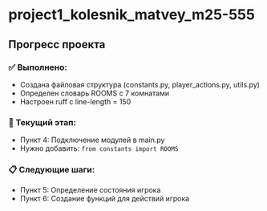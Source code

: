 # project1_kolesnik_matvey_m25-555
## Прогресс проекта

### ✅ Выполнено:
- Создана файловая структура (constants.py, player_actions.py, utils.py)
- Определен словарь ROOMS с 7 комнатами
- Настроен ruff с line-length = 150

### 🔄 Текущий этап:
- Пункт 4: Подключение модулей в main.py
- Нужно добавить: `from constants import ROOMS`

### 📋 Следующие шаги:
- Пункт 5: Определение состояния игрока
- Пункт 6: Создание функций для действий игрока

